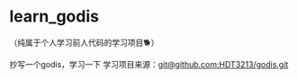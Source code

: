 # learn_godis
（纯属于个人学习前人代码的学习项目🐕）

抄写一个godis，学习一下
学习项目来源：[git@github.com:HDT3213/godis.git](https://github.com/HDT3213/godis.git)